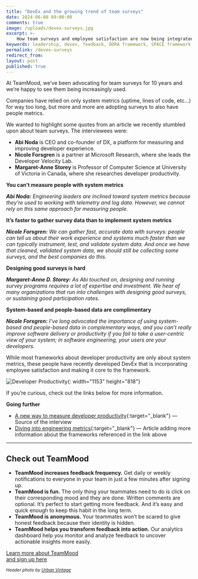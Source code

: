 ```yaml
---
title: "DevEx and the growing trend of team surveys"
date: 2024-06-08 09:00:00
comments: true
image: /uploads/devex-surveys.jpg
excerpt: >-
    How team surveys and employee satisfaction are now being integrated into developer productivity measurement frameworks and why it’s a good thing.
keywords: leadership, devex, feedback, DORA framework, SPACE framework
permalink: /devex-surveys
redirect_from:
layout: post
published: true
---
```


At TeamMood, we’ve been advocating for team surveys for 10 years and we’re happy to see them being increasingly used.

Companies have relied on only system metrics (uptime, lines of code, etc…) for way too long, but more and more are adopting surveys to also have people metrics.

We wanted to highlight some quotes from an article we recently stumbled upon about team surveys. The interviewees were:

- **Abi Noda** is CEO and co-founder of DX, a platform for measuring and improving developer experience.
- **Nicole Forsgren** is a partner at Microsoft Research, where she leads the Developer Velocity Lab.
- **Margaret-Anne Storey** is Professor of Computer Science at University of Victoria in Canada, where she researches developer productivity.

**You can’t measure people with system metrics**

***Abi Noda:** Engineering leaders are inclined toward system metrics because they’re used to working with telemetry and log data. However, we cannot rely on this same approach for measuring people.*

**It’s faster to gather survey data than to implement system metrics**

***Nicole Forsgren:** We can gather fast, accurate data with surveys: people can tell us about their work experience and systems much faster than we can typically instrument, test, and validate system data. And once we have that cleaned, validated system data, we should still be collecting some surveys, and the best companies do this.*

**Designing good surveys is hard**

***Margaret-Anne D. Storey:** As Abi touched on, designing and running survey programs requires a lot of expertise and investment. We hear of many organizations that run into challenges with designing good surveys, or sustaining good participation rates.*

**System-based and people-based data are complimentary**

***Nicole Forsgren:** I’ve long advocated the importance of using system-based and people-based data in complementary ways, and you can’t really improve software delivery or productivity if you fail to take a user-centric view of your system; in software engineering, your users are your developers.*

While most frameworks about developer productivity are only about system metrics, these people have recently developed DevEx that is incorporating employee satisfaction and making it core to the framework.

![Developer Productivity](https://res.cloudinary.com/teammood/image/upload/v1718694062/newsletter/2024-06/developer-productivity.jpg){: width="1153" height="818"}

If you’re curious, check out the links below for more information.

**Going further**

- [A new way to measure developer productivity](https://newsletter.pragmaticengineer.com/p/developer-productivity-a-new-framework){:target="_blank"} — Source of the interview
- [Diving into engineering metrics](https://hybridhacker.email/p/diving-into-engineering-metrics){:target="_blank"} — Article adding more information about the frameworks referenced in the link above

---

## Check out TeamMood

- **TeamMood increases feedback frequency.** Get daily or weekly notifications to everyone in your team in just a few minutes after signing up.
- **TeamMood is fun.** The only thing your teammates need to do is click on their corresponding mood and they are done. Written comments are optional. It’s perfect to start getting more feedback. And it’s easy and quick enough to keep this habit in the long term.
- **TeamMood is anonymous.** Your teammates won’t be scared to give honest feedback because their identity is hidden.
- **TeamMood helps you transform feedback into action.** Our analytics dashboard help you monitor and analyze feedback to uncover actionable insights more easily.

<a href="https://www.teammood.com/en/" class="button">Learn more about TeamMood<br/> and sign up here</a>

<small><em>Header photo by <a target="_blank" rel="noopener" href="https://unsplash.com/fr/@urban_vintage">Urban Vintage</a></em></small>

